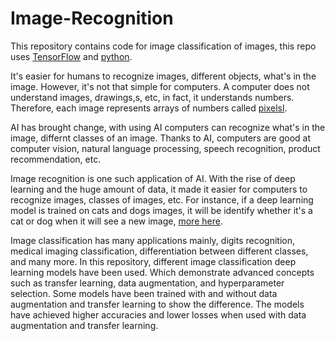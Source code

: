 # Image-Recognition
This repository contains code for image classification of images, this repo uses [TensorFlow](https://www.tensorflow.org/) and [python](https://www.python.org/). 

It's easier for humans to recognize images, different objects, what's in the image. However, it's not that simple for computers. A computer does not understand images, drawings,s, etc, in fact, it understands numbers. Therefore, each image represents arrays of numbers called [pixelsl](https://en.wikipedia.org/wiki/Pixel). 

AI has brought change, with using AI computers can recognize what's in the image, differnt classes of an image. Thanks to AI, computers are good at computer vision, natural language processing, speech recognition, product recommendation, etc.

Image recognition is one such application of AI. With the rise of deep learning and the huge amount of data, it made it easier for computers to recognize images, classes of images, etc. For instance, if a deep learning model is trained on cats and dogs images, it will be identify whether it's a cat or dog when it will see a new image, [more here](https://www.altexsoft.com/blog/image-recognition-neural-networks-use-cases).

Image classification has many applications mainly, digits recognition, medical imaging classification, differentiation between different classes, and many more. In this repository, different image classification deep learning models have been used. Which demonstrate advanced concepts such as transfer learning, data augmentation, and hyperparameter selection. Some models have been trained with and without data augmentation and transfer learning to show the difference. The models have achieved higher accuracies and lower losses when used with data augmentation and transfer learning.
